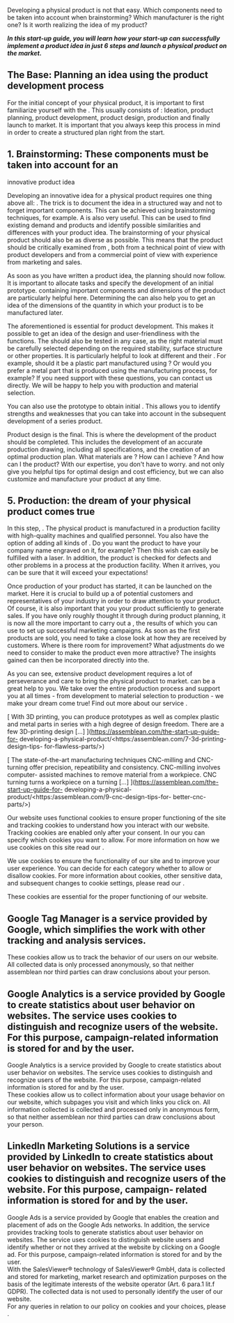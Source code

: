 Developing a physical product is not that easy. Which components need to be
taken into account when brainstorming? Which manufacturer is the right one? Is
it worth realizing the idea of my product?

**_In this start-up guide, you will learn how your start-up can successfully
implement a product idea in just 6 steps and launch a physical product on the
market._**

## The Base: Planning an idea using the product development process

For the initial concept of your physical product, it is important to first
familiarize yourself with the . This usually consists of : Ideation, product
planning, product development, product design, production and finally launch to
market. It is important that you always keep this process in mind in order to
create a structured plan right from the start.

## 1. Brainstorming: These components must be taken into account for an
innovative product idea

Developing an innovative idea for a physical product requires one thing above
all: . The trick is to document the idea in a structured way and not to forget
important components. This can be achieved using brainstorming techniques, for
example. A is also very useful. This can be used to find existing demand and
products and identify possible similarities and differences with your product
idea. The brainstorming of your physical product should also be as diverse as
possible. This means that the product should be critically examined from , both
from a technical point of view with product developers and from a commercial
point of view with experience from marketing and sales.

As soon as you have written a product idea, the planning should now follow. It
is important to allocate tasks and specify the development of an initial
prototype. containing important components and dimensions of the product are
particularly helpful here. Determining the can also help you to get an idea of
the dimensions of the quantity in which your product is to be manufactured
later.

The aforementioned is essential for product development. This makes it possible
to get an idea of the design and user-friendliness with the functions. The
should also be tested in any case, as the right material must be carefully
selected depending on the required stability, surface structure or other
properties. It is particularly helpful to look at different and their . For
example, should it be a plastic part manufactured using ? Or would you prefer a
metal part that is produced using the manufacturing process, for example? If you
need support with these questions, you can contact us directly. We will be happy
to help you with production and material selection.

You can also use the prototype to obtain initial . This allows you to identify
strengths and weaknesses that you can take into account in the subsequent
development of a series product.

Product design is the final. This is where the development of the product should
be completed. This includes the development of an accurate production drawing,
including all specifications, and the creation of an optimal production plan.
What materials are ? How can I achieve ? And how can I the product? With our
expertise, you don't have to worry. and not only give you helpful tips for
optimal design and cost efficiency, but we can also customize and manufacture
your product at any time.

## 5. Production: the dream of your physical product comes true

In this step, . The physical product is manufactured in a production facility
with high-quality machines and qualified personnel. You also have the option of
adding all kinds of . Do you want the product to have your company name engraved
on it, for example? Then this wish can easily be fulfilled with a laser. In
addition, the product is checked for defects and other problems in a process at
the production facility. When it arrives, you can be sure that it will exceed
your expectations!

Once production of your product has started, it can be launched on the market.
Here it is crucial to build up a of potential customers and representatives of
your industry in order to draw attention to your product. Of course, it is also
important that you your product sufficiently to generate sales. If you have only
roughly thought it through during product planning, it is now all the more
important to carry out a , the results of which you can use to set up successful
marketing campaigns. As soon as the first products are sold, you need to take a
close look at how they are received by customers. Where is there room for
improvement? What adjustments do we need to consider to make the product even
more attractive? The insights gained can then be incorporated directly into the.

As you can see, extensive product development requires a lot of perseverance and
care to bring the physical product to market. can be a great help to you. We
take over the entire production process and support you at all times - from
development to material selection to production - we make your dream come true!
Find out more about our service .

[ With 3D printing, you can produce prototypes as well as complex plastic and
metal parts in series with a high degree of design freedom. There are a few
3D-printing design […] ](https://assemblean.com/the-start-up-guide-for-
developing-a-physical-product/<https:/assemblean.com/7-3d-printing-design-tips-
for-flawless-parts/>)

[ The state-of-the-art manufacturing techniques CNC-milling and CNC-turning
offer precision, repeatibility and consistency. CNC-milling involves computer-
assisted machines to remove material from a workpiece. CNC turning turns a
workpiece on a turning […] ](https://assemblean.com/the-start-up-guide-for-
developing-a-physical-product/<https:/assemblean.com/9-cnc-design-tips-for-
better-cnc-parts/>)

Our website uses functional cookies to ensure proper functioning of the site and
tracking cookies to understand how you interact with our website. Tracking
cookies are enabled only after your consent. In our you can specify which
cookies you want to allow. For more information on how we use cookies on this
site read our .

We use cookies to ensure the functionality of our site and to improve your user
experience. You can decide for each category whether to allow or disallow
cookies. For more information about cookies, other sensitive data, and
subsequent changes to cookie settings, please read our .

These cookies are essential for the proper functioning of our website.

Google Tag Manager is a service provided by Google, which simplifies the work
with other tracking and analysis services.  
---  
These cookies allow us to track the behavior of our users on our website. All
collected data is only processed anonymously, so that neither assemblean nor
third parties can draw conclusions about your person.

Google Analytics is a service provided by Google to create statistics about user
behavior on websites. The service uses cookies to distinguish and recognize
users of the website. For this purpose, campaign-related information is stored
for and by the user.  
---  
Google Analytics is a service provided by Google to create statistics about user
behavior on websites. The service uses cookies to distinguish and recognize
users of the website. For this purpose, campaign-related information is stored
for and by the user.  
These cookies allow us to collect information about your usage behavior on our
website, which subpages you visit and which links you click on. All information
collected is collected and processed only in anonymous form, so that neither
assemblean nor third parties can draw conclusions about your person.

LinkedIn Marketing Solutions is a service provided by LinkedIn to create
statistics about user behavior on websites. The service uses cookies to
distinguish and recognize users of the website. For this purpose, campaign-
related information is stored for and by the user.  
---  
Google Ads is a service provided by Google that enables the creation and
placement of ads on the Google Ads networks. In addition, the service provides
tracking tools to generate statistics about user behavior on websites. The
service uses cookies to distinguish website users and identify whether or not
they arrived at the website by clicking on a Google ad. For this purpose,
campaign-related information is stored for and by the user.  
With the SalesViewer® technology of SalesViewer® GmbH, data is collected and
stored for marketing, market research and optimization purposes on the basis of
the legitimate interests of the website operator (Art. 6 para.1 lit.f GDPR). The
collected data is not used to personally identify the user of our website.  
For any queries in relation to our policy on cookies and your choices, please .

